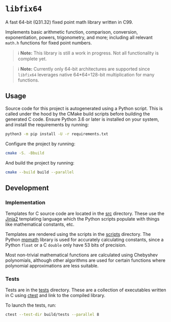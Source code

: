 # `libfix64`

A fast 64-bit (Q31.32) fixed point math library written in C99.

Implements basic arithmetic function, comparison, conversion, exponentiation, powers, trigonometry,
and more; including all relevant `math.h` functions for fixed point numbers.

> :information_source: **Note:** This library is still a work in progress. Not all functionality
is complete yet.

> :information_source: **Note:** Currently only 64-bit architectures are supported since
`libfix64` leverages native 64*64=128-bit multiplication for many functions.

## Usage

Source code for this project is autogenerated using a Python script.
This is called under the hood by the CMake build scripts before building the generated C code.
Ensure Python 3.6 or later is installed on your system, and install the requirements by running:

~~~sh
python3 -m pip install -U -r requirements.txt
~~~

Configure the project by running:

~~~sh
cmake -S. -Bbuild
~~~

And build the project by running:

~~~sh
cmake --build build --parallel
~~~

## Development

### Implementation

Templates for C source code are located in the [src](src) directory.
These use the [Jinja2] templating language which the Python scripts populate
with things like mathematical constants, etc.

Templates are rendered using the scripts in the [scripts](scripts) directory.
The Python [mpmath] library is used for accurately calculating constants,
since a Python `float` or a C `double` only have 53 bits of precision.

Most non-trivial mathematical functions are calculated using Chebyshev polynomials, although other
algorithms are used for certain functions where polynomial approximations are less suitable.

### Tests

Tests are in the [tests](tests) directory.
These are a collection of executables written in C using [ctest] and link to the compiled library.

To launch the tests, run:

~~~sh
ctest --test-dir build/tests --parallel 8
~~~

[jinja2]: https://palletsprojects.com/p/jinja/
[mpmath]: https://mpmath.org/
[ctest]: https://cmake.org/cmake/help/latest/manual/ctest.1.html
